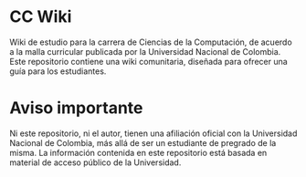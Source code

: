 # CC Wiki

Wiki de estudio para la carrera de Ciencias de la Computación, de acuerdo a la malla curricular publicada por la Universidad Nacional de Colombia. Este repositorio contiene una wiki comunitaria, diseñada para ofrecer una guía para los estudiantes. 

# Aviso importante

Ni este repositorio, ni el autor, tienen una afiliación oficial con la Universidad Nacional de Colombia, más allá de ser un estudiante de pregrado de la misma. La información contenida en este repositorio está basada en material de acceso público de la Universidad.
